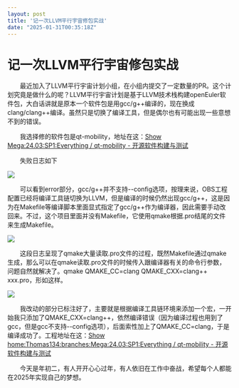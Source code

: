 ```yaml
---
layout: post
title: '记一次LLVM平行宇宙修包实战'
date: "2025-01-31T00:35:18Z"
---
```

记一次LLVM平行宇宙修包实战
===============

  最近加入了LLVM平行宇宙计划小组，在小组内提交了一定数量的PR。这个计划究竟是做什么的呢？LLVM平行宇宙计划是基于LLVM技术栈构建openEuler软件包，大白话讲就是原本一个软件包是用gcc/g++编译的，现在换成clang/clang++编译。虽然只是切换了编译工具，但是偶尔也有可能出现一些意想不到的错误。

  我选择修的软件包是qt-mobility，地址在这：[Show Mega:24.03:SP1:Everything / qt-mobility - 开源软件构建与测试](https://build.tarsier-infra.isrc.ac.cn/package/show/Mega:24.03:SP1:Everything/qt-mobility)

  失败日志如下

![](https://img2024.cnblogs.com/blog/3254001/202501/3254001-20250130221042913-94806893.png)

  可以看到error部分，gcc/g++并不支持--config选项，按理来说，OBS工程配置已经将编译工具链切换为LLVM，但是编译的时候仍然出现gcc/g++，这是因为在Makefile等编译脚本里面显式指定了gcc/g++作为编译器，因此需要手动改回来。不过，这个项目里面并没有Makefile，它使用qmake根据.pro结尾的文件来生成Makefile。

![](https://img2024.cnblogs.com/blog/3254001/202501/3254001-20250130221602034-1865086775.png)

  这段日志呈现了qmake大量读取.pro文件的过程，既然Makefile通过qmake生成，那么可以在qmake读取.pro文件的时候传入跟编译器有关的命令行参数，问题自然就解决了。qmake QMAKE\_CC=clang QMAKE\_CXX=clang++ xxx.pro，形如这样。

![](https://img2024.cnblogs.com/blog/3254001/202501/3254001-20250130222022932-1395585548.png)

  我改动的部分已标注好了，主要就是根据编译工具链环境来添加一个宏，一开始我只添加了QMAKE\_CXX=clang++，依然编译错误（因为编译过程也用到了gcc，但是gcc不支持--config选项），后面索性加上了QMAKE\_CC=clang，于是编译成功了。工程地址在这：[Show home:Thomas134:branches:Mega:24.03:SP1:Everything / qt-mobility - 开源软件构建与测试](https://build.tarsier-infra.isrc.ac.cn/package/show/home:Thomas134:branches:Mega:24.03:SP1:Everything/qt-mobility)

  今天是年初二，有人开开心心过年，有人依旧在工作中奋战，希望每个人都能在2025年实现自己的梦想。